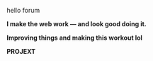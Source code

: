 hello forum

**I make the web work — and look good doing it.**


**Improving things and making this workout lol**


**PROJEXT**

